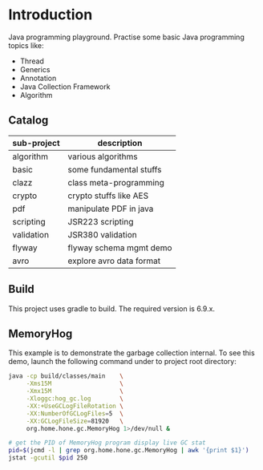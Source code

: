 # Introduction
Java programming playground.
Practise some basic Java programming topics like:
- Thread
- Generics
- Annotation
- Java Collection Framework
- Algorithm

## Catalog

| sub-project      | description              |
|------------------|--------------------------|
| algorithm        | various algorithms       |
| basic            | some fundamental stuffs  |
| clazz            | class meta-programming   |
| crypto           | crypto stuffs like AES   |
| pdf              | manipulate PDF in java   |
| scripting        | JSR223 scripting         |
| validation       | JSR380 validation        |
| flyway           | flyway schema mgmt demo  |
| avro             | explore avro data format |


## Build

This project uses gradle to build. The required version is 6.9.x.

## MemoryHog
This example is to demonstrate the garbage collection internal. To see
this demo, launch the following command under to project root directory:

~~~~bash
java -cp build/classes/main    \
     -Xms15M                   \
     -Xmx15M                   \
     -Xloggc:hog_gc.log        \
     -XX:+UseGCLogFileRotation \
     -XX:NumberOfGCLogFiles=5  \
     -XX:GCLogFileSize=81920   \
     org.home.hone.gc.MemoryHog 1>/dev/null &

# get the PID of MemoryHog program display live GC stat
pid=$(jcmd -l | grep org.home.hone.gc.MemoryHog | awk '{print $1}')
jstat -gcutil $pid 250
~~~~

